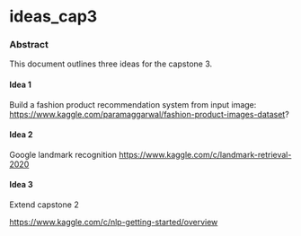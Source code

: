 # ideas_cap3

### Abstract

This document outlines three ideas for the capstone 3.

#### Idea 1

Build a fashion product recommendation system from input image: 
https://www.kaggle.com/paramaggarwal/fashion-product-images-dataset?

#### Idea 2

Google landmark recognition
https://www.kaggle.com/c/landmark-retrieval-2020

#### Idea 3

Extend capstone 2

https://www.kaggle.com/c/nlp-getting-started/overview
